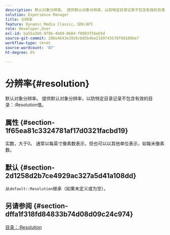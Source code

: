 ```yaml
---
description: 默认对象分辨率。 提供默认对象分辨率，以防特定目录记录不包含有效的目录分辨率值。
solution: Experience Manager
title: 分辨率
feature: Dynamic Media Classic，SDK/API
role: Developer,User
exl-id: ba55a3b6-9f8b-4b69-8604-f0893f56eb5d
source-git-commit: 206e4643e3926cb85b4be2189743578f88180be7
workflow-type: tm+mt
source-wordcount: '87'
ht-degree: 6%

---
```


# 分辨率{#resolution}

默认对象分辨率。 提供默认对象分辨率，以防特定目录记录不包含有效的目录：:Resolution值。

## 属性 {#section-1f65ea81c3324781af17d0321facbd19}

实数，大于0。 通常以每英寸像素数表示，但也可以以其他单位表示，如每米像素数。

## 默认 {#section-2d1258d2b7ce4929ac327a5d41a108dd}

从`default::Resolution`继承（如果未定义或为空）。

## 另请参阅 {#section-dffa1f318fd84833b74d08d09c24c974}

[目录：:Resolution](../../../../../is-api/image-catalog/image-serving-api-ref/c-image-catalog-reference/c-image-svg-data-reference/c-image-data-reference/r-resolution-cat.md#reference-de489f5f36b64bd0831749546f8728e1)
